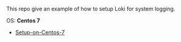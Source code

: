 This repo give an example of how to setup Loki for system logging.

OS: **Centos 7**


- [Setup-on-Centos-7](./Setup-on-Centos-7.md)

